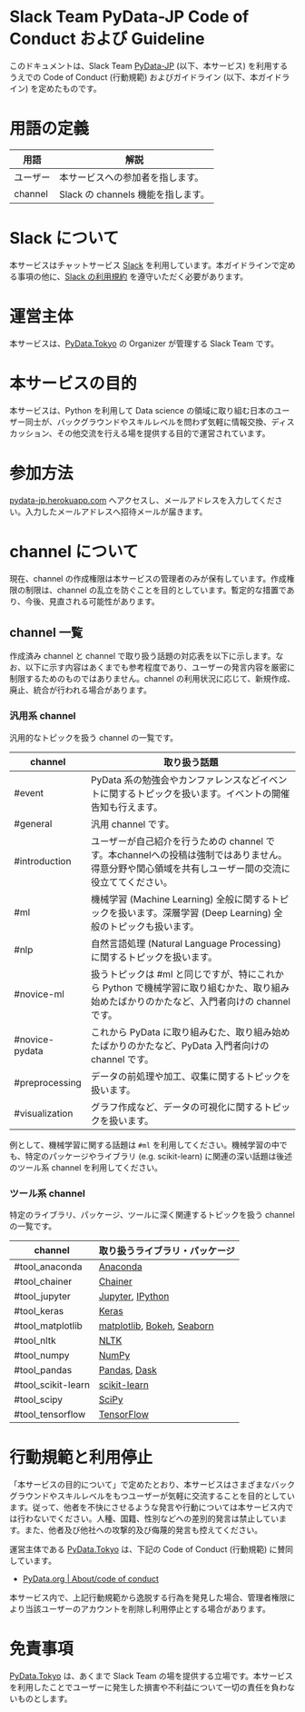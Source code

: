 # Slack Team PyData-JP Code of Conduct および Guideline

このドキュメントは、Slack Team [PyData-JP](https://pydata-jp.slack.com/) (以下、本サービス) を利用するうえでの Code of Conduct (行動規範) およびガイドライン (以下、本ガイドライン) を定めたものです。

# 用語の定義

用語 | 解説
---- | ----
ユーザー | 本サービスへの参加者を指します。
channel | Slack の channels 機能を指します。

# Slack について

本サービスはチャットサービス [Slack](https://slack.com/) を利用しています。本ガイドラインで定める事項の他に、[Slack の利用規約](https://slack.com/terms-of-service) を遵守いただく必要があります。

# 運営主体

本サービスは、[PyData.Tokyo](https://pydata.tokyo) の Organizer が管理する Slack Team です。

# 本サービスの目的

本サービスは、Python を利用して Data science の領域に取り組む日本のユーザー同士が、バックグラウンドやスキルレベルを問わず気軽に情報交換、ディスカッション、その他交流を行える場を提供する目的で運営されています。

# 参加方法

[pydata-jp.herokuapp.com](https://pydata-jp.herokuapp.com/) へアクセスし、メールアドレスを入力してください。入力したメールアドレスへ招待メールが届きます。

# channel について

現在、channel の作成権限は本サービスの管理者のみが保有しています。作成権限の制限は、channel の乱立を防ぐことを目的としています。暫定的な措置であり、今後、見直される可能性があります。

## channel 一覧

作成済み channel と channel で取り扱う話題の対応表を以下に示します。なお、以下に示す内容はあくまでも参考程度であり、ユーザーの発言内容を厳密に制限するためのものではありません。channel の利用状況に応じて、新規作成、廃止、統合が行われる場合があります。

### 汎用系 channel

汎用的なトピックを扱う channel の一覧です。

channel | 取り扱う話題
------- | --------
#event | PyData 系の勉強会やカンファレンスなどイベントに関するトピックを扱います。イベントの開催告知も行えます。
#general | 汎用 channel です。
#introduction | ユーザーが自己紹介を行うための channel です。本channelへの投稿は強制ではありません。得意分野や関心領域を共有しユーザー間の交流に役立ててください。
#ml | 機械学習 (Machine Learning) 全般に関するトピックを扱います。深層学習 (Deep Learning) 全般のトピックも扱います。
#nlp | 自然言語処理 (Natural Language Processing) に関するトピックを扱います。
#novice-ml | 扱うトピックは #ml と同じですが、特にこれから Python で機械学習に取り組むかた、取り組み始めたばかりのかたなど、入門者向けの channel です。
#novice-pydata | これから PyData に取り組みむた、取り組み始めたばかりのかたなど、PyData 入門者向けの channel です。
#preprocessing | データの前処理や加工、収集に関するトピックを扱います。
#visualization | グラフ作成など、データの可視化に関するトピックを扱います。

例として、機械学習に関する話題は `#ml` を利用してください。機械学習の中でも、特定のパッケージやライブラリ (e.g. scikit-learn) に関連の深い話題は後述のツール系 channel を利用してください。

### ツール系 channel

特定のライブラリ、パッケージ、ツールに深く関連するトピックを扱う channel の一覧です。

channel | 取り扱うライブラリ・パッケージ
------- | --------
#tool_anaconda | [Anaconda](https://www.continuum.io/why-anaconda)
#tool_chainer | [Chainer](http://chainer.org/)
#tool_jupyter | [Jupyter](http://jupyter.org/), [IPython](https://ipython.org/)
#tool_keras | [Keras](http://keras.io/)
#tool_matplotlib | [matplotlib](http://matplotlib.org/), [Bokeh](http://bokeh.pydata.org/en/latest/), [Seaborn](https://web.stanford.edu/~mwaskom/software/seaborn/)
#tool_nltk | [NLTK](http://www.nltk.org/)
#tool_numpy | [NumPy](http://www.numpy.org/)
#tool_pandas | [Pandas](http://pandas.pydata.org/), [Dask](http://dask.pydata.org/en/latest/)
#tool_scikit-learn | [scikit-learn](http://scikit-learn.org/)
#tool_scipy | [SciPy](https://www.scipy.org/scipylib/index.html)
#tool_tensorflow | [TensorFlow](https://www.tensorflow.org/)

# 行動規範と利用停止

「本サービスの目的について」で定めたとおり、本サービスはさまざまなバックグラウンドやスキルレベルをもつユーザーが気軽に交流することを目的としています。従って、他者を不快にさせるような発言や行動については本サービス内では行わないでください。人種、国籍、性別などへの差別的発言は禁止しています。また、他者及び他社への攻撃的及び侮蔑的発言も控えてください。

運営主体である [PyData.Tokyo](https://pydata.toyo) は、下記の Code of Conduct (行動規範) に賛同しています。

- [PyData.org | About/code of conduct](http://pydata.org/about/code_of_conduct/)

本サービス内で、上記行動規範から逸脱する行為を発見した場合、管理者権限により当該ユーザーのアカウントを削除し利用停止とする場合があります。

# 免責事項

[PyData.Tokyo](https://pydata.tokyo) は、あくまで Slack Team の場を提供する立場です。本サービスを利用したことでユーザーに発生した損害や不利益について一切の責任を負わないものとします。
